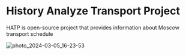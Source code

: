 # History Analyze Transport Project
HATP is open-source project that provides information about Moscow transport schedule

![photo_2024-03-05_16-23-53](https://github.com/HistoryAnalyzeTransportProject/.github/assets/58297559/00a3875d-b5a3-4011-b2f8-c7d49cbeca83)
